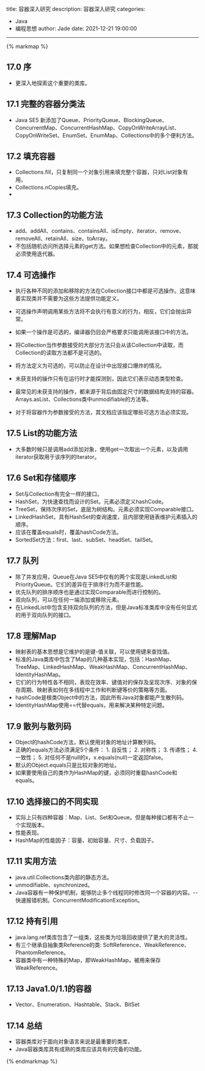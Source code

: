 title: 容器深入研究
description: 容器深入研究
categories: 
  - Java
  - 编程思想
author: Jade
date: 2021-12-21 19:00:00
---

{% markmap %}

## 17.0 序
- 更深入地探索这个重要的类库。

## 17.1 完整的容器分类法
- Java SE5 新添加了Queue、PriorityQueue、BlockingQueue、ConcurrentMap、ConcurrentHashMap、CopyOnWriteArrayList、CopyOnWriteSet、EnumSet、EnumMap、Collections中的多个便利方法。

## 17.2 填充容器
- Collections.fill，只复制同一个对象引用来填充整个容器，只对List对象有用。
- Collections.nCopies填充。
- 

## 17.3 Collection的功能方法
- add、addAll、contains、containsAll、isEmpty、iterator、remove、removeAll、retainAll、size、toArray。
- 不包括随机访问所选择元素的get方法。如果想检查Collection中的元素，那就必须使用迭代器。

## 17.4 可选操作
- 执行各种不同的添加和移除的方法在Collection接口中都是可选操作。这意味着实现类并不需要为这些方法提供功能定义。
- 可选操作声明调用某些方法将不会执行有意义的行为，相反，它们会抛出异常。
- 如果一个操作是可选的，编译器仍旧会严格要求只能调用该接口中的方法。
- 将Collection当作参数接受的大部分方法只会从该Collection中读取，而Collection的读取方法都不是可选的。
- 将方法定义为可选的，可以防止在设计中出现接口爆炸的情况。
- 未获支持的操作只有在运行时才能探测到，因此它们表示动态类型检查。

- 最常见的未获支持的操作，都来源于背后由固定尺寸的数据结构支持的容器。Arrays.asList、Collections类中unmodifiable的方法等。
- 对于将容器作为参数接受的方法，其文档应该指定哪些可选方法必须实现。

## 17.5 List的功能方法
- 大多数时候只是调用add添加对象，使用get一次取出一个元素，以及调用iterator获取用于该序列的Iterator。

## 17.6 Set和存储顺序
- Set与Collection有完全一样的接口。
- HashSet，为快速查找而设计的Set。元素必须定义hashCode。
- TreeSet，保持次序的Set，底层为树结构。元素必须实现Comparable接口。
- LinkedHashSet，具有HashSet的查询速度，且内部使用链表维护元素插入的顺序。
- 应该在覆盖equals时，覆盖hashCode方法。
- SortedSet方法：first、last、subSet、headSet、tailSet。

## 17.7 队列
- 除了并发应用，Queue在Java SE5中仅有的两个实现是LinkedList和PriorityQueue。它们的差异在于排序行为而不是性能。
- 优先队列的排序顺序也是通过实现Comparable而进行控制的。
- 双向队列，可以在任何一端添加或移除元素。
- 在LinkedList中包含支持双向队列的方法，但是Java标准类库中没有任何显式的用于双向队列的接口。

## 17.8 理解Map
- 映射表的基本思想是它维护的是键-值关联，可以使用键来查找值。
- 标准的Java类库中包含了Map的几种基本实现，包括：HashMap、TreeMap、LinkedHashMap、WeakHashMap、ConcurrentHashMap、IdentityHashMap。
- 它们的行为特性各不相同，表现在效率、键值对的保存及呈现次序、对象的保存周期、映射表如何在多线程中工作和判断键等价的策略等方面。
- hashCode是根类Object中的方法，因此所有Java对象都能产生散列码。
- IdentityHashMap使用==代替equals，用来解决某种特定问题。

## 17.9 散列与散列码
- Object的hashCode方法，默认使用对象的地址计算散列码。
- 正确的equals方法必须满足5个条件： 1. 自反性； 2. 对称性； 3. 传递性； 4. 一致性； 5. 对任何不是null的x，x.equals(null)一定返回false。
- 默认的Object.equals只是比较对象的地址。
- 如果要使用自己的类作为HashMap的键，必须同时重载hashCode和equals。

## 17.10 选择接口的不同实现
- 实际上只有四种容器：Map、List、Set和Queue。但是每种接口都有不止一个实现版本。
- 性能表现。
- HashMap的性能因子：容量、初始容量、尺寸、负载因子。

## 17.11 实用方法
- java.util.Collections类内部的静态方法。
- unmodifiable、synchronized。
- Java容器有一种保护机制，能够防止多个线程同时修改同一个容器的内容。-- 快速报错机制。ConcurrentModificationException。

## 17.12 持有引用
- java.lang.ref类库包含了一组类，这些类为垃圾回收提供了更大的灵活性。
- 有三个继承自抽象类Reference的类: SoftReference、WeakReference、PhantomReference。
- 容器类中有一种特殊的Map，即WeakHashMap，被用来保存WeakReference。

## 17.13 Java1.0/1.1的容器
- Vector、Enumeration、Hashtable、Stack、BitSet

## 17.14 总结
- 容器类库对于面向对象语言来说是最重要的类库，
- Java容器类库具有成熟的类库应该具有的完备的功能。

{% endmarkmap %}
